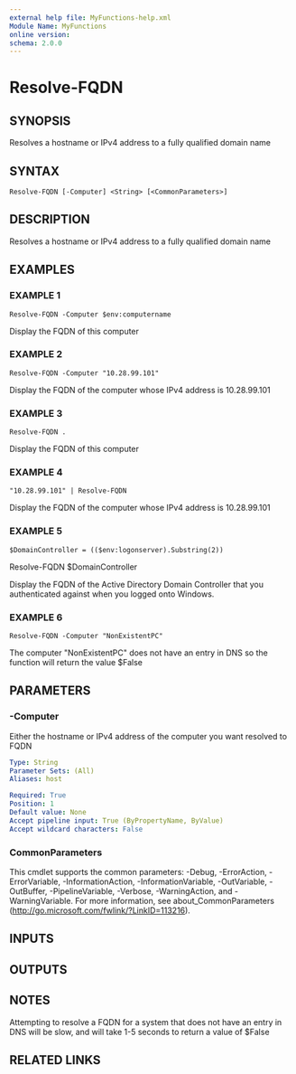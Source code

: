 ```yaml
---
external help file: MyFunctions-help.xml
Module Name: MyFunctions
online version:
schema: 2.0.0
---
```


# Resolve-FQDN

## SYNOPSIS
Resolves a hostname or IPv4 address to a fully qualified domain name

## SYNTAX

```
Resolve-FQDN [-Computer] <String> [<CommonParameters>]
```

## DESCRIPTION
Resolves a hostname or IPv4 address to a fully qualified domain name

## EXAMPLES

### EXAMPLE 1
```
Resolve-FQDN -Computer $env:computername
```

Display the FQDN of this computer

### EXAMPLE 2
```
Resolve-FQDN -Computer "10.28.99.101"
```

Display the FQDN of the computer whose IPv4 address is 10.28.99.101

### EXAMPLE 3
```
Resolve-FQDN .
```

Display the FQDN of this computer

### EXAMPLE 4
```
"10.28.99.101" | Resolve-FQDN
```

Display the FQDN of the computer whose IPv4 address is 10.28.99.101

### EXAMPLE 5
```
$DomainController = (($env:logonserver).Substring(2))
```

Resolve-FQDN $DomainController

Display the FQDN of the Active Directory Domain Controller that you authenticated against when you logged onto Windows.

### EXAMPLE 6
```
Resolve-FQDN -Computer "NonExistentPC"
```

The computer "NonExistentPC" does not have an entry in DNS so the function will return the value $False

## PARAMETERS

### -Computer
Either the hostname or IPv4 address of the computer you want resolved to FQDN

```yaml
Type: String
Parameter Sets: (All)
Aliases: host

Required: True
Position: 1
Default value: None
Accept pipeline input: True (ByPropertyName, ByValue)
Accept wildcard characters: False
```

### CommonParameters
This cmdlet supports the common parameters: -Debug, -ErrorAction, -ErrorVariable, -InformationAction, -InformationVariable, -OutVariable, -OutBuffer, -PipelineVariable, -Verbose, -WarningAction, and -WarningVariable.
For more information, see about_CommonParameters (http://go.microsoft.com/fwlink/?LinkID=113216).

## INPUTS

## OUTPUTS

## NOTES
Attempting to resolve a FQDN for a system that does not have an entry in DNS will be slow, and will take 1-5 seconds to return a value of $False

## RELATED LINKS
